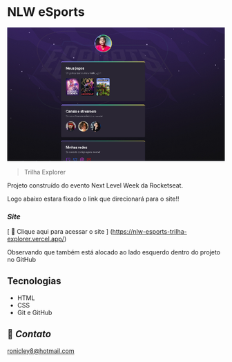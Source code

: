 
 # NLW eSports

 ![preview](./.github/preview.png)

 > Trilha Explorer

 Projeto construído do evento Next Level Week
 da Rocketseat.

 Logo abaixo estara fixado o link que direcionará para o site!! 

  ### _Site_

  [ :link: Clique aqui para acessar o site ] (https://nlw-esports-trilha-explorer.vercel.app/)
  
  <p>Observando que também está alocado ao lado esquerdo dentro do projeto no GitHub</p>

 ## Tecnologias

 - HTML
 - CSS
 - Git e GitHub

 ## :purple_heart:  _Contato_

 ronicley8@hotmail.com
